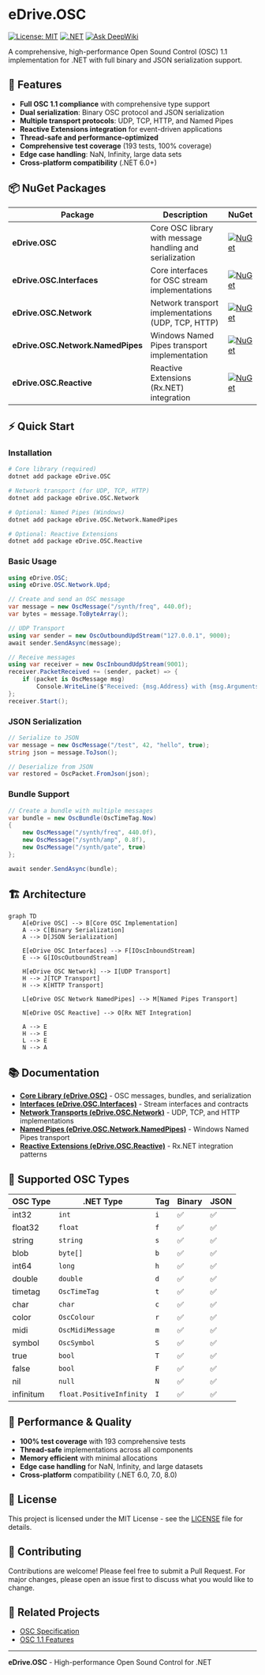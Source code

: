 # eDrive.OSC

[![License: MIT](https://img.shields.io/badge/License-MIT-yellow.svg)](https://opensource.org/licenses/MIT)
[![.NET](https://img.shields.io/badge/.NET-9.0-blue.svg)](https://dotnet.microsoft.com/)
[![Ask DeepWiki](https://deepwiki.com/badge.svg)](https://deepwiki.com/colombod/eDrive.OSC)

A comprehensive, high-performance Open Sound Control (OSC) 1.1 implementation for .NET with full binary and JSON serialization support.

## 🚀 Features

- **Full OSC 1.1 compliance** with comprehensive type support
- **Dual serialization**: Binary OSC protocol and JSON serialization
- **Multiple transport protocols**: UDP, TCP, HTTP, and Named Pipes
- **Reactive Extensions integration** for event-driven applications
- **Thread-safe and performance-optimized**
- **Comprehensive test coverage** (193 tests, 100% coverage)
- **Edge case handling**: NaN, Infinity, large data sets
- **Cross-platform compatibility** (.NET 6.0+)

## 📦 NuGet Packages

| Package | Description | NuGet |
|---------|-------------|-------|
| **eDrive.OSC** | Core OSC library with message handling and serialization | [![NuGet](https://img.shields.io/nuget/v/eDrive.OSC.svg)](https://www.nuget.org/packages/eDrive.OSC/) |
| **eDrive.OSC.Interfaces** | Core interfaces for OSC stream implementations | [![NuGet](https://img.shields.io/nuget/v/eDrive.OSC.Interfaces.svg)](https://www.nuget.org/packages/eDrive.OSC.Interfaces/) |
| **eDrive.OSC.Network** | Network transport implementations (UDP, TCP, HTTP) | [![NuGet](https://img.shields.io/nuget/v/eDrive.OSC.Network.svg)](https://www.nuget.org/packages/eDrive.OSC.Network/) |
| **eDrive.OSC.Network.NamedPipes** | Windows Named Pipes transport implementation | [![NuGet](https://img.shields.io/nuget/v/eDrive.OSC.Network.NamedPipes.svg)](https://www.nuget.org/packages/eDrive.OSC.Network.NamedPipes/) |
| **eDrive.OSC.Reactive** | Reactive Extensions (Rx.NET) integration | [![NuGet](https://img.shields.io/nuget/v/eDrive.OSC.Reactive.svg)](https://www.nuget.org/packages/eDrive.OSC.Reactive/) |

## ⚡ Quick Start

### Installation

```bash
# Core library (required)
dotnet add package eDrive.OSC

# Network transport (for UDP, TCP, HTTP)
dotnet add package eDrive.OSC.Network

# Optional: Named Pipes (Windows)
dotnet add package eDrive.OSC.Network.NamedPipes

# Optional: Reactive Extensions
dotnet add package eDrive.OSC.Reactive
```

### Basic Usage

```csharp
using eDrive.OSC;
using eDrive.OSC.Network.Upd;

// Create and send an OSC message
var message = new OscMessage("/synth/freq", 440.0f);
var bytes = message.ToByteArray();

// UDP Transport
using var sender = new OscOutboundUpdStream("127.0.0.1", 9000);
await sender.SendAsync(message);

// Receive messages
using var receiver = new OscInboundUdpStream(9001);
receiver.PacketReceived += (sender, packet) => {
    if (packet is OscMessage msg)
        Console.WriteLine($"Received: {msg.Address} with {msg.Arguments.Count} args");
};
receiver.Start();
```

### JSON Serialization

```csharp
// Serialize to JSON
var message = new OscMessage("/test", 42, "hello", true);
string json = message.ToJson();

// Deserialize from JSON
var restored = OscPacket.FromJson(json);
```

### Bundle Support

```csharp
// Create a bundle with multiple messages
var bundle = new OscBundle(OscTimeTag.Now)
{
    new OscMessage("/synth/freq", 440.0f),
    new OscMessage("/synth/amp", 0.8f),
    new OscMessage("/synth/gate", true)
};

await sender.SendAsync(bundle);
```

## 🏗️ Architecture

```mermaid
graph TD
    A[eDrive OSC] --> B[Core OSC Implementation]
    A --> C[Binary Serialization]
    A --> D[JSON Serialization]
    
    E[eDrive OSC Interfaces] --> F[IOscInboundStream]
    E --> G[IOscOutboundStream]
    
    H[eDrive OSC Network] --> I[UDP Transport]
    H --> J[TCP Transport]
    H --> K[HTTP Transport]
    
    L[eDrive OSC Network NamedPipes] --> M[Named Pipes Transport]
    
    N[eDrive OSC Reactive] --> O[Rx NET Integration]
    
    A --> E
    H --> E
    L --> E
    N --> A
```

## 📚 Documentation

- [**Core Library (eDrive.OSC)**](eDrive.OSC/README.md) - OSC messages, bundles, and serialization
- [**Interfaces (eDrive.OSC.Interfaces)**](eDrive.OSC.Interfaces/README.md) - Stream interfaces and contracts
- [**Network Transports (eDrive.OSC.Network)**](eDrive.OSC.Network/README.md) - UDP, TCP, and HTTP implementations
- [**Named Pipes (eDrive.OSC.Network.NamedPipes)**](eDrive.OSC.Network.NamedPipes/README.md) - Windows Named Pipes transport
- [**Reactive Extensions (eDrive.OSC.Reactive)**](eDrive.OSC.Reactive/README.md) - Rx.NET integration patterns

## 🔧 Supported OSC Types

| OSC Type | .NET Type | Tag | Binary | JSON |
|----------|-----------|-----|--------|------|
| int32 | `int` | `i` | ✅ | ✅ |
| float32 | `float` | `f` | ✅ | ✅ |
| string | `string` | `s` | ✅ | ✅ |
| blob | `byte[]` | `b` | ✅ | ✅ |
| int64 | `long` | `h` | ✅ | ✅ |
| double | `double` | `d` | ✅ | ✅ |
| timetag | `OscTimeTag` | `t` | ✅ | ✅ |
| char | `char` | `c` | ✅ | ✅ |
| color | `OscColour` | `r` | ✅ | ✅ |
| midi | `OscMidiMessage` | `m` | ✅ | ✅ |
| symbol | `OscSymbol` | `S` | ✅ | ✅ |
| true | `bool` | `T` | ✅ | ✅ |
| false | `bool` | `F` | ✅ | ✅ |
| nil | `null` | `N` | ✅ | ✅ |
| infinitum | `float.PositiveInfinity` | `I` | ✅ | ✅ |

## 🏁 Performance & Quality

- **100% test coverage** with 193 comprehensive tests
- **Thread-safe** implementations across all components
- **Memory efficient** with minimal allocations
- **Edge case handling** for NaN, Infinity, and large datasets
- **Cross-platform** compatibility (.NET 6.0, 7.0, 8.0)

## 📄 License

This project is licensed under the MIT License - see the [LICENSE](LICENSE) file for details.

## 🤝 Contributing

Contributions are welcome! Please feel free to submit a Pull Request. For major changes, please open an issue first to discuss what you would like to change.

## 🔗 Related Projects

- [OSC Specification](http://opensoundcontrol.org/spec-1_0)
- [OSC 1.1 Features](http://opensoundcontrol.stanford.edu/spec-1_1.html)

---

**eDrive.OSC** - High-performance Open Sound Control for .NET
